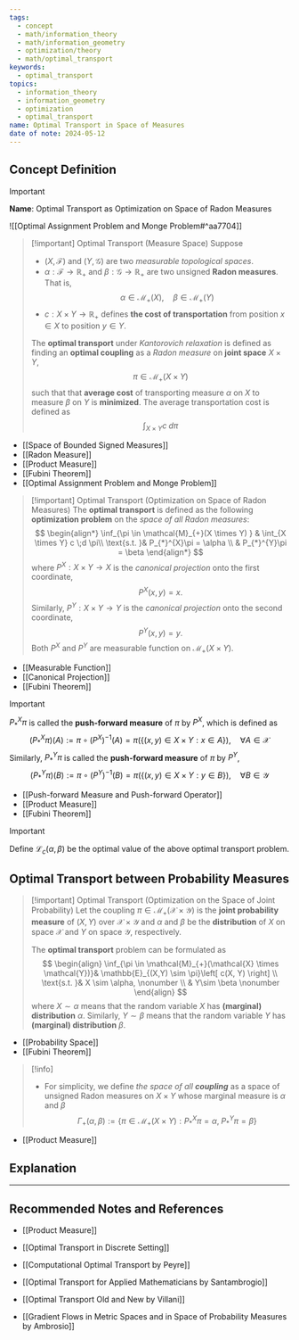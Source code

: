 ```yaml
---
tags:
  - concept
  - math/information_theory
  - math/information_geometry
  - optimization/theory
  - math/optimal_transport
keywords:
  - optimal_transport
topics:
  - information_theory
  - information_geometry
  - optimization
  - optimal_transport
name: Optimal Transport in Space of Measures
date of note: 2024-05-12
---
```


## Concept Definition

>[!important]
>**Name**: Optimal Transport as Optimization on Space of Radon Measures

![[Optimal Assignment Problem and Monge Problem#^aa7704]]

>[!important] Optimal Transport (Measure Space) 
>Suppose 
>- $(X, \mathscr{F})$ and $(Y, \mathscr{G})$ are two *measurable topological spaces*. 
>- $\alpha: \mathscr{F} \to \mathbb{R}_{+}$ and $\beta: \mathscr{G} \to \mathbb{R}_{+}$ are two unsigned **Radon measures**. That is, 
>  $$
>  \alpha \in \mathcal{M}_{+}(X), \quad \beta \in \mathcal{M}_{+}(Y)
> $$
>- $c: X \times Y \to \mathbb{R}_{+}$ defines **the cost of transportation** from position $x\in X$ to position $y \in Y$.
>
>The **optimal transport** under *Kantorovich relaxation* is defined as finding an **optimal coupling** as a *Radon measure* on **joint space** $X \times Y$,
>$$
>\pi \in \mathcal{M}_{+}(X \times Y)
>$$
>such that that **average cost** of transporting measure $\alpha$ on $X$ to measure $\beta$ on $Y$ is **minimized**. The average transportation cost is defined as 
>$$
>\int_{X \times Y} c \;d \pi
>$$

- [[Space of Bounded Signed Measures]]
- [[Radon Measure]]
- [[Product Measure]]
- [[Fubini Theorem]]
- [[Optimal Assignment Problem and Monge Problem]]


>[!important] Optimal Transport (Optimization on Space of Radon Measures) 
>The **optimal transport** is defined as the following **optimization problem** on the *space of all Radon measures*:
>$$
>\begin{align*}
>\inf_{\pi \in \mathcal{M}_{+}(X \times Y) } & \int_{X \times Y} c \;d \pi\\
\text{s.t. }&  P_{*}^{X}\pi = \alpha \\
& P_{*}^{Y}\pi = \beta
\end{align*}
>$$
>where $P^{X}: X \times Y \to X$ is the *canonical projection* onto the first coordinate, $$P^{X}(x, y) = x.$$ 
>Similarly, $P^{Y}: X \times Y \to Y$ is the *canonical projection* onto the second coordinate, $$P^{Y}(x, y) = y.$$ 
>Both $P^{X}$ and $P^{Y}$ are measurable function on $\mathcal{M}_{+}(X \times Y).$

- [[Measurable Function]]
- [[Canonical Projection]]
- [[Fubini Theorem]]

>[!important]
>$P_{*}^{X}\pi$ is called the **push-forward measure** of $\pi$ by $P^X$, which is defined as
>$$
>(P_{*}^{X}\pi)(A) := \pi \circ (P^X)^{-1}(A) = \pi(\{(x,y) \in X\times Y: x\in A \}), \quad \forall A \in \mathscr{X}
>$$
>Similarly, $P_{*}^{Y}\pi$ is called the **push-forward measure** of $\pi$ by $P^Y$,
>$$
>(P_{*}^{Y}\pi)(B) := \pi \circ (P^Y)^{-1}(B) = \pi(\{(x,y)\in X\times Y: y\in B \}), \quad \forall B \in \mathscr{Y}
>$$

- [[Push-forward Measure and Push-forward Operator]]
- [[Product Measure]]
- [[Fubini Theorem]]

>[!important]
>Define $\mathcal{L}_{c}(\alpha, \beta)$ be the optimal value of the above optimal transport problem. 


## Optimal Transport between Probability Measures

>[!important] Optimal Transport (Optimization on the Space of Joint Probability) 
>Let the coupling $\pi \in \mathcal{M}_{+}(\mathcal{X} \times \mathcal{Y})$ is the **joint probability measure** of  $(X, Y)$ over $\mathcal{X} \times \mathcal{Y}$ and $\alpha$ and $\beta$ be the **distribution** of $X$ on space $\mathcal{X}$ and $Y$ on space $\mathcal{Y}$, respectively. 
>
>The **optimal transport** problem can be formulated as
>$$
> \begin{align}
> \inf_{\pi \in \mathcal{M}_{+}(\mathcal{X} \times \mathcal{Y})}& \mathbb{E}_{(X,Y) \sim \pi}\left[ c(X, Y) \right]  \\
> \text{s.t. }&  X \sim \alpha,  \nonumber \\
> & Y\sim \beta  \nonumber
> \end{align}
>$$ 
>where  $X \sim \alpha$ means that the random variable $X$ has **(marginal) distribution** $\alpha$. Similarly,  $Y \sim \beta$ means that the random variable $Y$ has **(marginal) distribution** $\beta$.

- [[Probability Space]]
- [[Fubini Theorem]]


>[!info]
>- For simplicity, we define _the space of all **coupling**_ as a space of unsigned Radon measures on $X \times Y$ whose marginal measure is $\alpha$ and $\beta$ 
>  $$
>  \Gamma_{+}(\alpha, \beta) := \left\{ \pi \in \mathcal{M}_{+}(X \times Y): P_{*}^X \pi = \alpha, \; P_{*}^{Y} \pi = \beta  \right\}
> $$ 

- [[Product Measure]]


## Explanation












-----------
##  Recommended Notes and References

- [[Product Measure]]

- [[Optimal Transport in Discrete Setting]]
- [[Computational Optimal Transport by Peyre]]
- [[Optimal Transport for Applied Mathematicians by Santambrogio]]
- [[Optimal Transport Old and New by Villani]]
- [[Gradient Flows in Metric Spaces and in Space of Probability Measures by Ambrosio]]